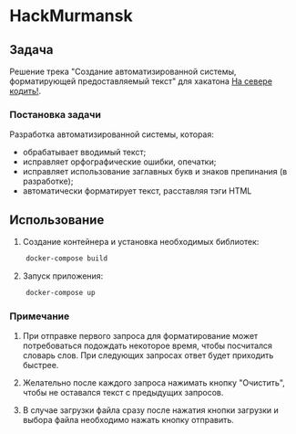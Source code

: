 # HackMurmansk

## Задача
Решение трека "Создание автоматизированной системы, форматирующей предоставляемый текст" для хакатона [На севере кодить!](https://xn--80aegcbawovqtiw4l.xn--p1ai/). 

### Постановка задачи

Разработка автоматизированной системы, которая:
+ обрабатывает вводимый текст;
+ исправляет орфографические ошибки, опечатки;
+ исправляет использование заглавных букв и знаков препинания (в разработке);
+ автоматически форматирует текст, расставляя тэги HTML
  
## Использование 

1. Создание контейнера и установка необходимых библиотек:
```bash 
    docker-compose build
```

2. Запуск приложения:
```bash 
    docker-compose up
```

### Примечание

1. При отправке первого запроса для форматирование может потребоваться подождать некоторое время, чтобы посчитался словарь слов. При следующих запросах ответ будет приходить быстрее.

2. Желательно после каждого запроса нажимать кнопку "Очистить", чтобы не оставался текст с предыдущих запросов.

3. В случае загрузки файла сразу после нажатия кнопки загрузки и выбора файла необходимо нажать кнопку отправить.
